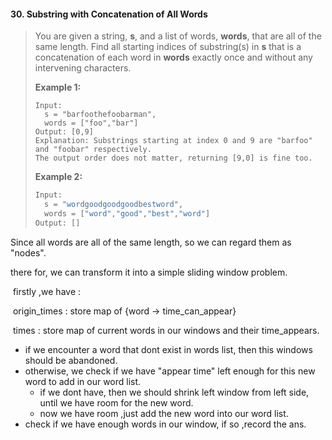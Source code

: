 #### 30. Substring with Concatenation of All Words

> You are given a string, **s**, and a list of words, **words**, that are all of the same length. Find all starting indices of substring(s) in **s** that is a concatenation of each word in **words** exactly once and without any intervening characters.
>
>  
>
> **Example 1:**
>
> ```
> Input:
>   s = "barfoothefoobarman",
>   words = ["foo","bar"]
> Output: [0,9]
> Explanation: Substrings starting at index 0 and 9 are "barfoo" and "foobar" respectively.
> The output order does not matter, returning [9,0] is fine too.
> ```
>
> **Example 2:**
>
> ```c
> Input:
>   s = "wordgoodgoodgoodbestword",
>   words = ["word","good","best","word"]
> Output: []
> ```
>
> 

Since all words are all of the same length, so we can regard them as "nodes".

there for, we can transform it into a simple sliding window problem.

​	firstly ,we have :

​		origin_times : store map of {word -> time_can_appear}

​		times : store map of current words in our windows and their time_appears.

- if we encounter a word that dont exist in words list, then this windows should be abandoned.
- otherwise, we check if we have "appear time" left enough for this new word to add in our word list.
  - if we dont have, then we should shrink left window from left side, until we have room for the new word.
  - now we have room ,just add the new word into our word list.
- check if we have enough words in our window, if so ,record the ans.

